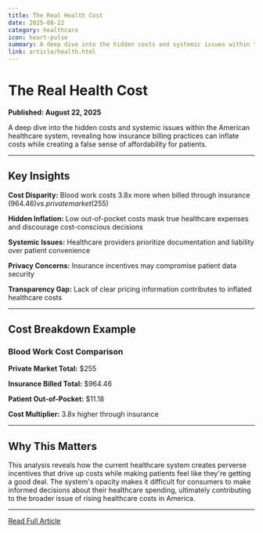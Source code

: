 ```yaml
---
title: The Real Health Cost
date: 2025-08-22
category: healthcare
icon: heart-pulse
summary: A deep dive into the hidden costs and systemic issues within the American healthcare system, revealing how insurance billing practices can inflate costs while creating a false sense of affordability for patients
link: article/health.html
---
```


# The Real Health Cost

**Published: August 22, 2025**

A deep dive into the hidden costs and systemic issues within the American healthcare system, revealing how insurance billing practices can inflate costs while creating a false sense of affordability for patients.

---

## Key Insights

**Cost Disparity:** Blood work costs 3.8x more when billed through insurance ($964.46) vs. private market ($255)

**Hidden Inflation:** Low out-of-pocket costs mask true healthcare expenses and discourage cost-conscious decisions

**Systemic Issues:** Healthcare providers prioritize documentation and liability over patient convenience

**Privacy Concerns:** Insurance incentives may compromise patient data security

**Transparency Gap:** Lack of clear pricing information contributes to inflated healthcare costs

---

## Cost Breakdown Example

### Blood Work Cost Comparison

**Private Market Total:** $255

**Insurance Billed Total:** $964.46

**Patient Out-of-Pocket:** $11.18

**Cost Multiplier:** 3.8x higher through insurance

---

## Why This Matters

This analysis reveals how the current healthcare system creates perverse incentives that drive up costs while making patients feel like they're getting a good deal. The system's opacity makes it difficult for consumers to make informed decisions about their healthcare spending, ultimately contributing to the broader issue of rising healthcare costs in America.

---

[Read Full Article](article/health.html)